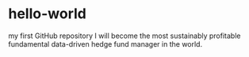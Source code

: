 # hello-world
my first GitHub repository
I will become the most sustainably profitable fundamental data-driven hedge fund manager in the world.
